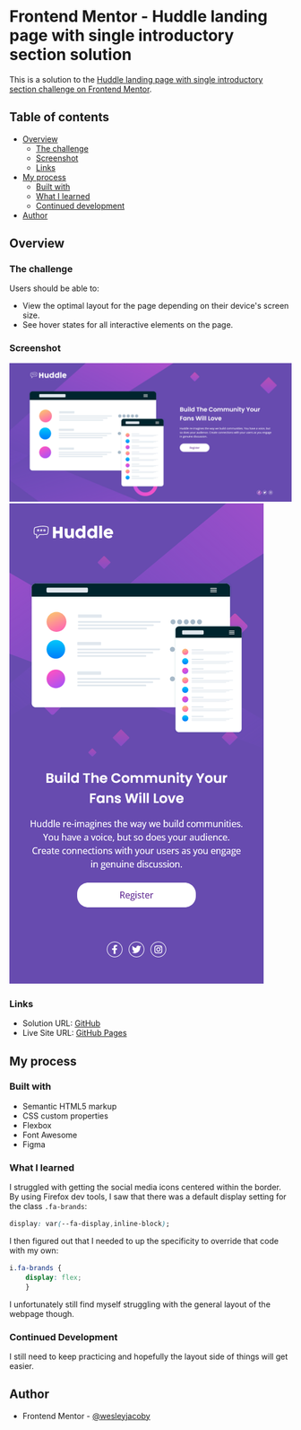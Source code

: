 # Frontend Mentor - Huddle landing page with single introductory section solution

This is a solution to the [Huddle landing page with single introductory section challenge on Frontend Mentor](https://www.frontendmentor.io/challenges/huddle-landing-page-with-a-single-introductory-section-B_2Wvxgi0). 

## Table of contents

- [Overview](#overview)
  - [The challenge](#the-challenge)
  - [Screenshot](#screenshot)
  - [Links](#links)
- [My process](#my-process)
  - [Built with](#built-with)
  - [What I learned](#what-i-learned)
  - [Continued development](#continued-development)
- [Author](#author)

## Overview

### The challenge

Users should be able to:

- View the optimal layout for the page depending on their device's screen size.
- See hover states for all interactive elements on the page.

### Screenshot

![](./images/huddle-landing-page-desktop.png)
![](./images/huddle-landing-page-mobile.png)

### Links

- Solution URL: [GitHub](https://github.com/wesleyjacoby/Huddle-Landing-Page)
- Live Site URL: [GitHub Pages](https://your-live-site-url.com)

## My process

### Built with

- Semantic HTML5 markup
- CSS custom properties
- Flexbox
- Font Awesome
- Figma

### What I learned

I struggled with getting the social media icons centered within the border. By using Firefox dev tools, I saw that there was a default display setting for the class `.fa-brands`:

```css
display: var(--fa-display,inline-block);
```
I then figured out that I needed to up the specificity to override that code with my own:
```css
i.fa-brands {
    display: flex;
    }
```

I unfortunately still find myself struggling with the general layout of the webpage though.

### Continued Development

I still need to keep practicing and hopefully the layout side of things will get easier.

## Author

- Frontend Mentor - [@wesleyjacoby](https://www.frontendmentor.io/profile/wesleyjacoby)